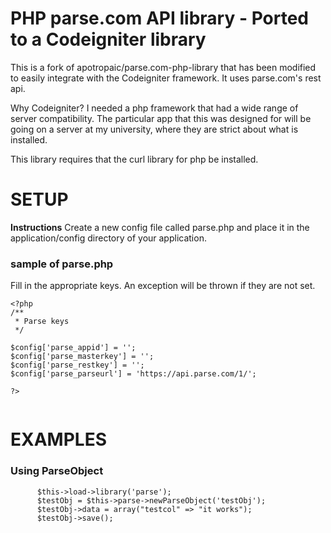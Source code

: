 PHP parse.com API library - Ported to a Codeigniter library
===========================
This is a fork of apotropaic/parse.com-php-library that has been modified to easily integrate with the Codeigniter framework. It uses parse.com's rest api.

Why Codeigniter? I needed a php framework that had a wide range of server compatibility. The particular app that this was designed for will be going on a server at my university, where they are strict about what is installed.

This library requires that the curl library for php be installed.


SETUP
=========================

**Instructions** Create a new config file called parse.php and place it in the application/config directory of your application.

### sample of parse.php ###

Fill in the appropriate keys. An exception will be thrown if they are not set.

```
<?php
/**
 * Parse keys
 */
 
$config['parse_appid'] = '';
$config['parse_masterkey'] = '';
$config['parse_restkey'] = '';
$config['parse_parseurl'] = 'https://api.parse.com/1/';

?>


```



EXAMPLES
=========================

### Using ParseObject ###

```
      $this->load->library('parse');
      $testObj = $this->parse->newParseObject('testObj');
      $testObj->data = array("testcol" => "it works");
      $testObj->save();
```
